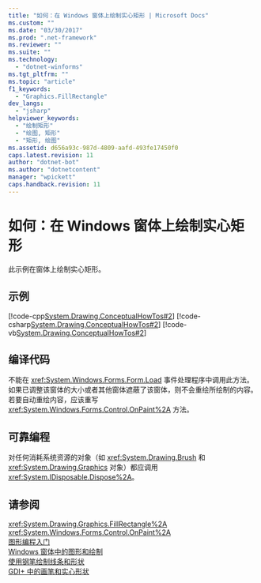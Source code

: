 ```yaml
---
title: "如何：在 Windows 窗体上绘制实心矩形 | Microsoft Docs"
ms.custom: ""
ms.date: "03/30/2017"
ms.prod: ".net-framework"
ms.reviewer: ""
ms.suite: ""
ms.technology: 
  - "dotnet-winforms"
ms.tgt_pltfrm: ""
ms.topic: "article"
f1_keywords: 
  - "Graphics.FillRectangle"
dev_langs: 
  - "jsharp"
helpviewer_keywords: 
  - "绘制矩形"
  - "绘图, 矩形"
  - "矩形, 绘图"
ms.assetid: d656a93c-987d-4809-aafd-493fe17450f0
caps.latest.revision: 11
author: "dotnet-bot"
ms.author: "dotnetcontent"
manager: "wpickett"
caps.handback.revision: 11
---
```

# 如何：在 Windows 窗体上绘制实心矩形
此示例在窗体上绘制实心矩形。  
  
## 示例  
 [!code-cpp[System.Drawing.ConceptualHowTos#2](../../../../samples/snippets/cpp/VS_Snippets_Winforms/System.Drawing.ConceptualHowTos/cpp/form1.cpp#2)]
 [!code-csharp[System.Drawing.ConceptualHowTos#2](../../../../samples/snippets/csharp/VS_Snippets_Winforms/System.Drawing.ConceptualHowTos/CS/form1.cs#2)]
 [!code-vb[System.Drawing.ConceptualHowTos#2](../../../../samples/snippets/visualbasic/VS_Snippets_Winforms/System.Drawing.ConceptualHowTos/VB/form1.vb#2)]  
  
## 编译代码  
 不能在 <xref:System.Windows.Forms.Form.Load> 事件处理程序中调用此方法。  如果已调整该窗体的大小或者其他窗体遮蔽了该窗体，则不会重绘所绘制的内容。  若要自动重绘内容，应该重写 <xref:System.Windows.Forms.Control.OnPaint%2A> 方法。  
  
## 可靠编程  
 对任何消耗系统资源的对象（如 <xref:System.Drawing.Brush> 和 <xref:System.Drawing.Graphics> 对象）都应调用 <xref:System.IDisposable.Dispose%2A>。  
  
## 请参阅  
 <xref:System.Drawing.Graphics.FillRectangle%2A>   
 <xref:System.Windows.Forms.Control.OnPaint%2A>   
 [图形编程入门](../../../../docs/framework/winforms/advanced/getting-started-with-graphics-programming.md)   
 [Windows 窗体中的图形和绘制](../../../../docs/framework/winforms/advanced/graphics-and-drawing-in-windows-forms.md)   
 [使用钢笔绘制线条和形状](../../../../docs/framework/winforms/advanced/using-a-pen-to-draw-lines-and-shapes.md)   
 [GDI\+ 中的画笔和实心形状](../../../../docs/framework/winforms/advanced/brushes-and-filled-shapes-in-gdi.md)